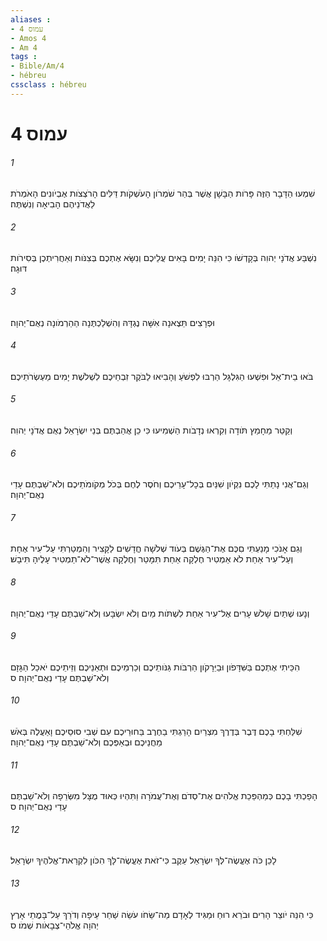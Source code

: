 ```yaml
---
aliases : 
- עמוס 4
- Amos 4
- Am 4
tags : 
- Bible/Am/4
- hébreu
cssclass : hébreu
---
```


# עמוס 4

###### 1
שִׁמְעוּ הַדָּבָר הַזֶּה פָּרֹות הַבָּשָׁן אֲשֶׁר בְּהַר שֹׁמְרֹון הָעֹשְׁקֹות דַּלִּים הָרֹצְצֹות אֶבְיֹונִים הָאֹמְרֹת לַאֲדֹנֵיהֶם הָבִיאָה וְנִשְׁתֶּה׃
###### 2
נִשְׁבַּע אֲדֹנָי יְהוִה בְּקָדְשֹׁו כִּי הִנֵּה יָמִים בָּאִים עֲלֵיכֶם וְנִשָּׂא אֶתְכֶם בְּצִנֹּות וְאַחֲרִיתְכֶן בְּסִירֹות דּוּגָה׃
###### 3
וּפְרָצִים תֵּצֶאנָה אִשָּׁה נֶגְדָּהּ וְהִשְׁלַכְתֶּנָה הַהַרְמֹונָה נְאֻם־יְהוָה׃
###### 4
בֹּאוּ בֵית־אֵל וּפִשְׁעוּ הַגִּלְגָּל הַרְבּוּ לִפְשֹׁעַ וְהָבִיאוּ לַבֹּקֶר זִבְחֵיכֶם לִשְׁלֹשֶׁת יָמִים מַעְשְׂרֹתֵיכֶם׃
###### 5
וְקַטֵּר מֵחָמֵץ תֹּודָה וְקִרְאוּ נְדָבֹות הַשְׁמִיעוּ כִּי כֵן אֲהַבְתֶּם בְּנֵי יִשְׂרָאֵל נְאֻם אֲדֹנָי יְהוִה׃
###### 6
וְגַם־אֲנִי נָתַתִּי לָכֶם נִקְיֹון שִׁנַּיִם בְּכָל־עָרֵיכֶם וְחֹסֶר לֶחֶם בְּכֹל מְקֹומֹתֵיכֶם וְלֹא־שַׁבְתֶּם עָדַי נְאֻם־יְהוָה׃
###### 7
וְגַם אָנֹכִי מָנַעְתִּי םִכֶּם אֶת־הַגֶּשֶׁם בְּעֹוד שְׁלֹשָׁה חֳדָשִׁים לַקָּצִיר וְהִמְטַרְתִּי עַל־עִיר אֶחָת וְעַל־עִיר אַחַת לֹא אַמְטִיר חֶלְקָה אַחַת תִּמָּטֵר וְחֶלְקָה אֲשֶׁר־לֹא־תַמְטִיר עָלֶיהָ תִּיבָשׁ׃
###### 8
וְנָעוּ שְׁתַּיִם שָׁלֹשׁ עָרִים אֶל־עִיר אַחַת לִשְׁתֹּות מַיִם וְלֹא יִשְׂבָּעוּ וְלֹא־שַׁבְתֶּם עָדַי נְאֻם־יְהוָה׃
###### 9
הִכֵּיתִי אֶתְכֶם בַּשִּׁדָּפֹון וּבַיֵּרָקֹון הַרְבֹּות גַּנֹּותֵיכֶם וְכַרְמֵיכֶם וּתְאֵנֵיכֶם וְזֵיתֵיכֶם יֹאכַל הַגָּזָם וְלֹא־שַׁבְתֶּם עָדַי נְאֻם־יְהוָה׃ ס
###### 10
שִׁלַּחְתִּי בָכֶם דֶּבֶר בְּדֶרֶךְ מִצְרַיִם הָרַגְתִּי בַחֶרֶב בַּחוּרֵיכֶם עִם שְׁבִי סוּסֵיכֶם וָאַעֲלֶה בְּאֹשׁ מַחֲנֵיכֶם וּבְאַפְּכֶם וְלֹא־שַׁבְתֶּם עָדַי נְאֻם־יְהוָה׃
###### 11
הָפַכְתִּי בָכֶם כְּמַהְפֵּכַת אֱלֹהִים אֶת־סְדֹם וְאֶת־עֲמֹרָה וַתִּהְיוּ כְּאוּד מֻצָּל מִשְּׂרֵפָה וְלֹא־שַׁבְתֶּם עָדַי נְאֻם־יְהוָה׃ ס
###### 12
לָכֵן כֹּה אֶעֱשֶׂה־לְּךָ יִשְׂרָאֵל עֵקֶב כִּי־זֹאת אֶעֱשֶׂה־לָּךְ הִכֹּון לִקְרַאת־אֱלֹהֶיךָ יִשְׂרָאֵל׃
###### 13
כִּי הִנֵּה יֹוצֵר הָרִים וּבֹרֵא רוּחַ וּמַגִּיד לְאָדָם מַה־שֵּׂחֹו עֹשֵׂה שַׁחַר עֵיפָה וְדֹרֵךְ עַל־בָּמֳתֵי אָרֶץ יְהוָה אֱלֹהֵי־צְבָאֹות שְׁמֹו׃ ס

